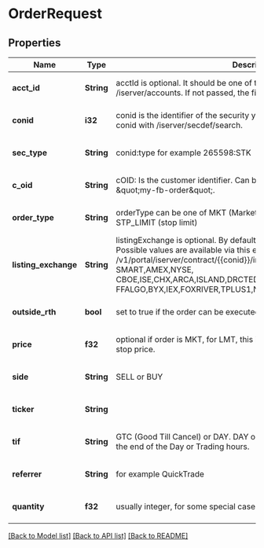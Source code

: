 # OrderRequest

## Properties
Name | Type | Description | Notes
------------ | ------------- | ------------- | -------------
**acct_id** | **String** | acctId is optional. It should be one of the accounts returned by /iserver/accounts. If not passed, the first one in the list is selected.  | [optional] [default to null]
**conid** | **i32** | conid is the identifier of the security you want to trade, you can find the conid with /iserver/secdef/search.  | [optional] [default to null]
**sec_type** | **String** | conid:type for example 265598:STK | [optional] [default to null]
**c_oid** | **String** | cOID: Is the customer identifier. Can be some arbitrary string. e.g \&quot;my-fb-order\&quot;.  | [optional] [default to null]
**order_type** | **String** | orderType can be one of MKT (Market), LMT (Limit), STP (Stop) or STP_LIMIT (stop limit)  | [optional] [default to null]
**listing_exchange** | **String** | listingExchange is optional. By default we use \&quot;SMART\&quot; routing. Possible values are available via this end point: /v1/portal/iserver/contract/{{conid}}/info, see valid_exchange: e.g: SMART,AMEX,NYSE, CBOE,ISE,CHX,ARCA,ISLAND,DRCTEDGE,BEX,BATS,EDGEA,CSFBALGO,JE FFALGO,BYX,IEX,FOXRIVER,TPLUS1,NYSENAT,PSX  | [optional] [default to null]
**outside_rth** | **bool** | set to true if the order can be executed outside regular trading hours.  | [optional] [default to null]
**price** | **f32** | optional if order is MKT, for LMT, this is the limit price. For STP this is the stop price.  | [optional] [default to null]
**side** | **String** | SELL or BUY | [optional] [default to null]
**ticker** | **String** |  | [optional] [default to null]
**tif** | **String** | GTC (Good Till Cancel) or DAY. DAY orders are automatically cancelled at the end of the Day or Trading hours.  | [optional] [default to null]
**referrer** | **String** | for example QuickTrade | [optional] [default to null]
**quantity** | **f32** | usually integer, for some special cases can be float numbers | [optional] [default to null]

[[Back to Model list]](../README.md#documentation-for-models) [[Back to API list]](../README.md#documentation-for-api-endpoints) [[Back to README]](../README.md)


